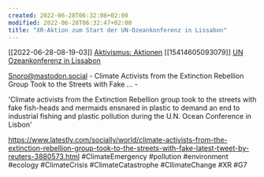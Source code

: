 ```yaml
---
created: 2022-06-28T06:32:08+02:00
modified: 2022-06-28T06:32:47+02:00
title: "XR-Aktion zum Start der UN-Ozeankonferenz in Lissabon"
---
```


[[2022-06-28-08-19-03]] [Aktivismus: Aktionen](2022-06-28-08-19-03.html)  [[15414605093079]] [UN Ozeankonferenz in Lissabon](2022-06-28-07-40-01.html) 

Snoro@mastodon.social - Climate Activists from the Extinction Rebellion Group Took to the Streets with Fake ... -  

'Climate activists from the Extinction Rebellion group took to the streets with fake fish-heads and mermaids ensnared in plastic to demand an end to industrial fishing and plastic pollution during the U.N. Ocean Conference in Lisbon'

https://www.latestly.com/socially/world/climate-activists-from-the-extinction-rebellion-group-took-to-the-streets-with-fake-latest-tweet-by-reuters-3880573.html #ClimateEmergency #pollution #environment #ecology #ClimateCrisis #ClimateCatastrophe #CllimateChange #XR #G7
